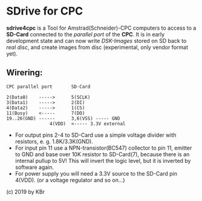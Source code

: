 # SDrive for CPC

**sdrive4cpc** is a Tool for Amstrad(Schneider)-CPC computers to access
to a **SD-Card** connected to the *parallel port* of the **CPC**.
It is in early development state and can now write *DSK-Images*
stored on SD back to *real disc*, and create images from disc
(experimental, only vendor format yet).

## Wirering:

	CPC parallel port		SD-Card

	2(Data0)	----->		5(SCLK)
	3(Data1)	----->		2(DI)
	4(Data2)	----->		1(CS)
	11(Busy)	<-----		7(DO)
	19..26(GND)	------		3,6(VSS) ----- GND
					4(VDD)	<----- 3.3V external

- For output pins 2-4 to SD-Card use a simple voltage divider with
resistors, e. g. 1.8K/3.3K(GND).
- For input pin 11 use a NPN-transistor(BC547) collector to pin 11,
emitter to GND and base over 10K resistor to SD-Card(7),
because there is an internal pullup to 5V! This will invert the
logic level, but it is inverted by software again.
- For power supply you will need a 3.3V source to the SD-Card pin 4(VDD).
(or a voltage regulator and so on...)

(c) 2019 by KBr
